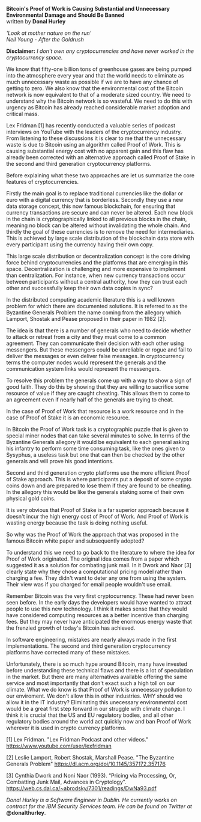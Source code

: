 **Bitcoin's Proof of Work is Causing Substantial and Unnecessary Environmental Damage and Should Be Banned**\
written by **Donal Hurley** 

_'Look at mother nature on the run'\
Neil Young - After the Goldrush_

**Disclaimer:** _I don't own any cryptocurrencies and have never worked in the cryptocurrency space._

We know that fifty-one billion tons of greenhouse gases are being pumped into the atmosphere every year and
that the world needs to eliminate as much unnecessary waste as possible if we are to have any chance of getting to zero.
We also know that the environmental cost of the Bitcoin network is now equivalent to that of a moderate sized country.
We need to understand why the Bitcoin network is so wasteful.
We need to do this with urgency as Bitcoin has already reached considerable market adoption and critical mass.

Lex Fridman [1] has recently conducted a valuable series of podcast interviews on YouTube with the leaders of the cryptocurrency industry.
From listening to these discussions it is clear to me that the unnecessary waste is due to Bitcoin using an algorithm called Proof of Work.
This is causing substantial energy cost with no apparent gain and this flaw has already been corrected
with an alternative approach called Proof of Stake in the second and third generation cryptocurrency platforms.

Before explaining what these two approaches are let us summarize the core features of cryptocurrencies.

Firstly the main goal is to replace traditional currencies like the dollar or euro with a digital currency that is borderless.
Secondly they use a new data storage concept, this now famous blockchain, for ensuring that currency transactions are secure and can never be altered.
Each new block in the chain is cryptographically linked to all previous blocks in the chain, meaning no block can be altered without invalidating the whole chain.
And thirdly the goal of these currencies is to remove the need for intermediaries.
This is achieved by large scale distribution of the blockchain data store with every participant using the currency having their own copy.

This large scale distribution or decentralization concept is the core driving force behind cryptocurrencies and the platforms that are emerging in this space.
Decentralization is challenging and more expensive to implement than centralization.
For instance, when new currency transactions occur between participants without a central authority, how they can trust each other and successfully keep their own data copies in sync?

In the distributed computing academic literature this is a well known problem for which there are documented solutions.
It is referred to as the Byzantine Generals Problem the name coming from the allegory which Lamport, Shostak and Pease proposed in their paper in 1982 [2].

The idea is that there is a number of generals who need to decide whether to attack or retreat from a city and they must come to a common agreement.
They can communicate their decision with each other using messengers.
But these messengers could be unreliable or rogue and fail to deliver the messages or even deliver false messages.
In cryptocurrency terms the computer nodes would represent the generals and the communication system links would represent the messengers.

To resolve this problem the generals come up with a way to show a sign of good faith.
They do this by showing that they are willing to sacrifice some resource of value if they are caught cheating.
This allows them to come to an agreement even if nearly half of the generals are trying to cheat.

In the case of Proof of Work that resource is a work resource and in the case of Proof of Stake it is an economic resource.

In Bitcoin the Proof of Work task is a cryptographic puzzle that is given to special miner nodes that can take several minutes to solve.
In terms of the Byzantine Generals allegory it would be equivalent to each general asking his infantry to perform some time consuming task,
like the ones given to Sysyphus, a useless task but one that can then be checked by the other generals and will prove his good intentions.

Second and third generation crypto platforms use the more efficient Proof of Stake approach.
This is where participants put a deposit of some crypto coins down and are prepared to lose them if they are found to be cheating.
In the allegory this would be like the generals staking some of their own physical gold coins.

It is very obvious that Proof of Stake is a far superior approach because it doesn't incur the high energy cost of Proof of Work.
And Proof of Work is wasting energy because the task is doing nothing useful.

So why was the Proof of Work the approach that was proposed in the famous Bitcoin white paper and subsequently adopted?

To understand this we need to go back to the literature to where the idea for Proof of Work originated.
The original idea comes from a paper which suggested it as a solution for combating junk mail.
In it Dwork and Naor [3] clearly state why they chose a computational pricing model rather than charging a fee.
They didn't want to deter any one from using the system. Their view was if you charged for email people wouldn't use email.

Remember Bitcoin was the very first cryptocurrency. These had never been seen before.
In the early days the developers would have wanted to attract people to use this new technology.
I think it makes sense that they would have considered computing resources as a better incentive than charging fees.
But they may never have anticipated the enormous energy waste that the frenzied growth of today's Bitcoin has achieved.

In software engineering, mistakes are nearly always made in the first implementations.
The second and third generation cryptocurrency platforms have corrected many of these mistakes.

Unfortunately, there is so much hype around Bitcoin, many have invested before understanding these technical flaws and there is a lot of speculation in the market.
But there are many alternatives available offering the same service and most importantly that don't exact such a high toll on our climate.
What we do know is that Proof of Work is unnecessary pollution to our enviroment. We don't allow this in other industries. WHY should we allow it in the IT industry?
Eliminating this unecessary environmental cost would be a great first step forward in our struggle with climate change.
I think it is crucial that the US and EU regulatory bodies, and all other regulatory bodies around the world act quickly now and ban Proof of Work wherever it is used in crypto currency platforms.

[1] Lex Fridman. "Lex Fridman Podcast and other videos." https://www.youtube.com/user/lexfridman

[2] Leslie Lamport, Robert Shostak, Marshall Pease. "The Byzantine Generals Problem" https://dl.acm.org/doi/10.1145/357172.357176

[3] Cynthia Dwork and Noni Naor (1993). “Pricing via Processing, Or, Combatting Junk Mail, Advances in Cryptology”. https://web.cs.dal.ca/~abrodsky/7301/readings/DwNa93.pdf

_Donal Hurley is a Software Engineer in Dublin. He currently works on contract for the IBM Security Services team. He can be found on Twitter at_ **@donalthurley**.
